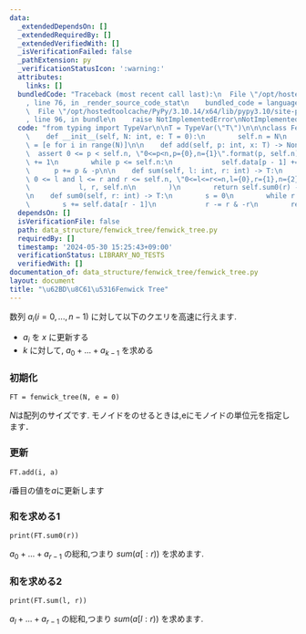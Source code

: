 ```yaml
---
data:
  _extendedDependsOn: []
  _extendedRequiredBy: []
  _extendedVerifiedWith: []
  _isVerificationFailed: false
  _pathExtension: py
  _verificationStatusIcon: ':warning:'
  attributes:
    links: []
  bundledCode: "Traceback (most recent call last):\n  File \"/opt/hostedtoolcache/PyPy/3.10.14/x64/lib/pypy3.10/site-packages/onlinejudge_verify/documentation/build.py\"\
    , line 76, in _render_source_code_stat\n    bundled_code = language.bundle(\n\
    \  File \"/opt/hostedtoolcache/PyPy/3.10.14/x64/lib/pypy3.10/site-packages/onlinejudge_verify/languages/python.py\"\
    , line 96, in bundle\n    raise NotImplementedError\nNotImplementedError\n"
  code: "from typing import TypeVar\n\nT = TypeVar(\"T\")\n\n\nclass FenwickTree:\n\
    \    def __init__(self, N: int, e: T = 0):\n        self.n = N\n        self.data\
    \ = [e for i in range(N)]\n\n    def add(self, p: int, x: T) -> None:\n      \
    \  assert 0 <= p < self.n, \"0<=p<n,p={0},n={1}\".format(p, self.n)\n        p\
    \ += 1\n        while p <= self.n:\n            self.data[p - 1] += x\n      \
    \      p += p & -p\n\n    def sum(self, l: int, r: int) -> T:\n        assert\
    \ 0 <= l and l <= r and r <= self.n, \"0<=l<=r<=n,l={0},r={1},n={2}\".format(\n\
    \            l, r, self.n\n        )\n        return self.sum0(r) - self.sum0(l)\n\
    \n    def sum0(self, r: int) -> T:\n        s = 0\n        while r > 0:\n    \
    \        s += self.data[r - 1]\n            r -= r & -r\n        return s\n"
  dependsOn: []
  isVerificationFile: false
  path: data_structure/fenwick_tree/fenwick_tree.py
  requiredBy: []
  timestamp: '2024-05-30 15:25:43+09:00'
  verificationStatus: LIBRARY_NO_TESTS
  verifiedWith: []
documentation_of: data_structure/fenwick_tree/fenwick_tree.py
layout: document
title: "\u62BD\u8C61\u5316Fenwick Tree"
---
```


数列 $a_i (i=0,...,n-1)$ に対して以下のクエリを高速に行えます.

- $a_i$ を $x$ に更新する
- $k$ に対して, $a_0+...+a_{k-1}$ を求める

### 初期化

```
FT = fenwick_tree(N, e = 0)
```
$N$は配列のサイズです. モノイドをのせるときは,eにモノイドの単位元を指定します．

### 更新

```
FT.add(i, a)
```
$i$番目の値を$a$に更新します

### 和を求める1

```
print(FT.sum0(r))
```
$a_0+...+a_{r-1}$ の総和,つまり $sum(a[:r))$ を求めます.

### 和を求める2

```
print(FT.sum(l, r))
```
$a_l+...+a_{r-1}$ の総和,つまり $sum(a[l:r))$ を求めます.
